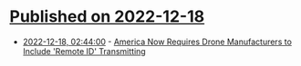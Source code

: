 # [Published on 2022-12-18](index.md)

* [2022-12-18, 02:44:00](https://tech.slashdot.org/story/22/12/18/0241255/america-now-requires-drone-manufacturers-to-include-remote-id-transmitting?utm_source=rss1.0mainlinkanon&utm_medium=feed) - [America Now Requires Drone Manufacturers to Include 'Remote ID' Transmitting](https://tech.slashdot.org/story/22/12/18/0241255/america-now-requires-drone-manufacturers-to-include-remote-id-transmitting?utm_source=rss1.0mainlinkanon&utm_medium=feed)
